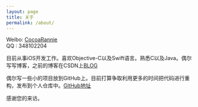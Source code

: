 ```yaml
---
layout: page
title: 关于
permalink: /about/
---
```


Weibo: [CocoaRannie](http://weibo.com/lhrannie)<br />
QQ   : 348102204

目前从事iOS开发工作。喜欢Objective-C以及Swift语言。熟悉C以及Java。偶尔写写博客，之前的博客在CSDN上[BLOG](http://blog.csdn.net/cocoarannie) 

偶尔写一些小的项目放到GitHub上。目前打算争取利用更多的时间把代码进行重构，发布到个人仓库中。[GitHub地址](https://github.com/Rannie) 

感谢您的来访。


